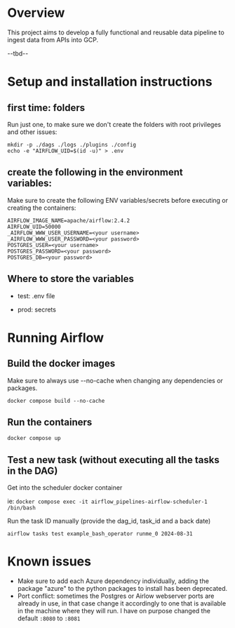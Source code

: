 # Overview

This project aims to develop a fully functional and reusable data pipeline to ingest data from APIs into GCP.

--tbd--


# Setup and installation instructions

## first time: folders

Run just one, to make sure we don't create the folders with root privileges and other issues:

```
mkdir -p ./dags ./logs ./plugins ./config
echo -e "AIRFLOW_UID=$(id -u)" > .env
```

## create the following in the environment variables:

Make sure to create the following ENV variables/secrets before executing or creating the containers:

```
AIRFLOW_IMAGE_NAME=apache/airflow:2.4.2   
AIRFLOW_UID=50000   
_AIRFLOW_WWW_USER_USERNAME=<your username>      
_AIRFLOW_WWW_USER_PASSWORD=<your password>      
POSTGRES_USER=<your username>   
POSTGRES_PASSWORD=<your password>   
POSTGRES_DB=<your password>   
```

## Where to store the variables

- test: .env file

- prod: secrets

# Running Airflow

## Build the docker images

Make sure to always use --no-cache when changing any dependencies or packages.

```docker compose build --no-cache```

## Run the containers
```docker compose up```


## Test a new task (without executing all the tasks in the DAG)

Get into the scheduler docker container

ie: `docker compose exec -it airflow_pipelines-airflow-scheduler-1 /bin/bash`

Run the task ID manually (provide the dag_id, task_id and a back date)

`airflow tasks test example_bash_operator runme_0 2024-08-31`

# Known issues

- Make sure to add each Azure dependency individually, adding the package "azure" to the python packages to install has been deprecated.
- Port conflict: sometimes the Postgres or Airlow webserver ports are already in use, in that case change it accordingly to one that is available in the machine where they will run. I have on purpose changed the default `:8080` to `:8081`